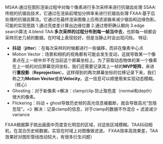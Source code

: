 MSAA:通过在图形渲染过程中对每个像素进行多次采样来进行抗锯齿处理
SSAA:传统的抗锯齿技术，它通过在渲染前增加分辨率来进行抗锯齿处理
FXAA:基于后处理的抗锯齿算法。它通过在最终渲染图像上应用滤波器来减少锯齿和边缘伪影。
	可能的实现思路
	1.通过亮度差计算出边缘位置 
	2.通过卷积确认朝向
	3.edge search算法 
	4.blend
TAA:**多次采样的过程分布到每一帧当中去**，也即每一帧都会采样历史几帧的数据。在时域上表现较好，但是当静止时会出现闪烁。
特征:
-  **抖动**（**jitter**）：在每次采样的时候都进行一些偏移，而非在像素中心点
- Motion Vector：场景和相机的视角都有可能会发生变动，这就导致某一个像素点在上一帧中并不在当前这个屏幕坐标上。为了获取动态物体的某一个像素在上一帧的对应屏幕空间坐标，我们还需要记录其上一帧的**MVP矩阵**，来进行**重投影**（**Reprojection**）。这样得到的两次屏幕坐标的位移记录下来，我们称之为**Motion Vector**或者**Velocity**。这一信息可以顺便用来实现动态模糊。（核心）
- Ghosting：对于新像素->解决：clamp/clip 防止取色差（normal和depth）很大的像素。
- Flickering：抖动 + ghost导致历史帧的高光信息被截断，就会导致高光“忽隐忽现”。=》解决：记录clamp的信息，对于clamp的数据不作混合 + 滤波减少variance

FXAA根据算子挑出画面中亮度变化明显的区域，对这些区域模糊。TAA抖动相机，在混合历史帧数据，实现在时域上对图像做滤波。
FXAA效率高效果差，TAA效果好对图形管线改动较大，有很多衍生问题）

